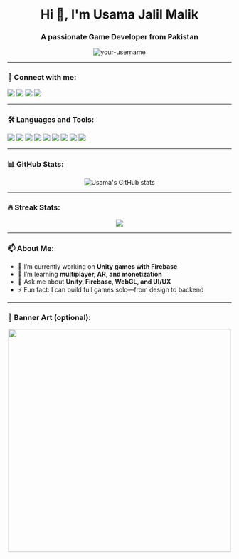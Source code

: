 <h1 align="center">Hi 👋, I'm Usama Jalil Malik</h1>
<h3 align="center">A passionate Game Developer from Pakistan</h3>

<p align="center">
  <img src="https://komarev.com/ghpvc/?username=your-username&label=visitors&color=0e75b6&style=flat" alt="your-username" />
</p>

---

### 🔗 Connect with me:
<p align="left">
  <a href="https://github.com/your-username" target="_blank"><img src="https://img.shields.io/badge/Github-000000?style=for-the-badge&logo=github&logoColor=white"/></a>
  <a href="https://www.linkedin.com/in/your-linkedin" target="_blank"><img src="https://img.shields.io/badge/LinkedIn-0077b5?style=for-the-badge&logo=linkedin&logoColor=white"/></a>
  <a href="https://wa.me/your-whatsapp-number" target="_blank"><img src="https://img.shields.io/badge/WhatsApp-25D366?style=for-the-badge&logo=whatsapp&logoColor=white"/></a>
  <a href="mailto:your-email@example.com"><img src="https://img.shields.io/badge/Gmail-D14836?style=for-the-badge&logo=gmail&logoColor=white"/></a>
</p>

---

### 🛠️ Languages and Tools:
<p align="left">
  <img src="https://img.shields.io/badge/Unity-100000?style=for-the-badge&logo=unity&logoColor=white"/>
  <img src="https://img.shields.io/badge/C Sharp-239120?style=for-the-badge&logo=c-sharp&logoColor=white"/>
  <img src="https://img.shields.io/badge/Firebase-ffca28?style=for-the-badge&logo=firebase&logoColor=black"/>
  <img src="https://img.shields.io/badge/WebGL-E34F26?style=for-the-badge&logo=webgl&logoColor=white"/>
  <img src="https://img.shields.io/badge/Photoshop-31A8FF?style=for-the-badge&logo=adobephotoshop&logoColor=white"/>
  <img src="https://img.shields.io/badge/Illustrator-FF9A00?style=for-the-badge&logo=adobeillustrator&logoColor=white"/>
  <img src="https://img.shields.io/badge/Git-F05032?style=for-the-badge&logo=git&logoColor=white"/>
  <img src="https://img.shields.io/badge/GitHub-181717?style=for-the-badge&logo=github&logoColor=white"/>
  <img src="https://img.shields.io/badge/VS Code-007ACC?style=for-the-badge&logo=visual-studio-code&logoColor=white"/>
</p>

---

### 📊 GitHub Stats:
<p align="center">
  <img src="https://github-readme-stats.vercel.app/api?username=your-username&show_icons=true&theme=radical" alt="Usama's GitHub stats"/>
</p>

---

### 🔥 Streak Stats:
<p align="center">
  <img src="https://streak-stats.demolab.com?user=your-username&theme=radical"/>
</p>

---

### 📫 About Me:

- 🔭 I’m currently working on **Unity games with Firebase**
- 🌱 I’m learning **multiplayer, AR, and monetization**
- 💬 Ask me about **Unity, Firebase, WebGL, and UI/UX**
- ⚡ Fun fact: I can build full games solo—from design to backend

---

### 🎨 Banner Art (optional):
<p align="center">
  <img src="https://raw.githubusercontent.com/abhisheknaiidu/abhisheknaiidu/master/code.gif" width="500"/>
</p>
